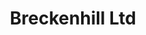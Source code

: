 ---
title: "Breckenhill Ltd"
address: "45, Breckenhill Road, Doagh, Ballyclare, Co. Antrim, BT39 0TB"
tel: "028 9334 0311"
county: "Antrim"
category: "Archery"
type: "Content"
lat: "054.7884620000"
lng: "-006.0715240000"
---